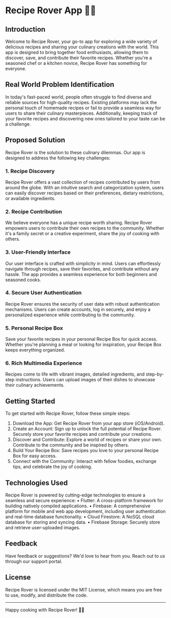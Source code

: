 # Recipe Rover App 🍲🚀

## Introduction
Welcome to Recipe Rover, your go-to app for exploring a wide variety of delicious recipes and sharing your culinary creations with the world. This app is designed to bring together food enthusiasts, allowing them to discover, save, and contribute their favorite recipes. Whether you're a seasoned chef or a kitchen novice, Recipe Rover has something for everyone.

## Real World Problem Identification
In today's fast-paced world, people often struggle to find diverse and reliable sources for high-quality recipes. Existing platforms may lack the personal touch of homemade recipes or fail to provide a seamless way for users to share their culinary masterpieces. Additionally, keeping track of your favorite recipes and discovering new ones tailored to your taste can be a challenge.

## Proposed Solution
Recipe Rover is the solution to these culinary dilemmas. Our app is designed to address the following key challenges:
### 1. Recipe Discovery
Recipe Rover offers a vast collection of recipes contributed by users from around the globe. With an intuitive search and categorization system, users can easily discover recipes based on their preferences, dietary restrictions, or available ingredients.
### 2. Recipe Contribution
We believe everyone has a unique recipe worth sharing. Recipe Rover empowers users to contribute their own recipes to the community. Whether it's a family secret or a creative experiment, share the joy of cooking with others.
### 3. User-Friendly Interface
Our user interface is crafted with simplicity in mind. Users can effortlessly navigate through recipes, save their favorites, and contribute without any hassle. The app provides a seamless experience for both beginners and seasoned cooks.
### 4. Secure User Authentication
Recipe Rover ensures the security of user data with robust authentication mechanisms. Users can create accounts, log in securely, and enjoy a personalized experience while contributing to the community.
### 5. Personal Recipe Box
Save your favorite recipes in your personal Recipe Box for quick access. Whether you're planning a meal or looking for inspiration, your Recipe Box keeps everything organized.
### 6. Rich Multimedia Experience
Recipes come to life with vibrant images, detailed ingredients, and step-by-step instructions. Users can upload images of their dishes to showcase their culinary achievements.

## Getting Started
To get started with Recipe Rover, follow these simple steps:
1.	Download the App: Get Recipe Rover from your app store (iOS/Android).
2.	Create an Account: Sign up to unlock the full potential of Recipe Rover. Securely store your favorite recipes and contribute your creations.
3.	Discover and Contribute: Explore a world of recipes or share your own. Contribute to the community and be inspired by others.
4.	Build Your Recipe Box: Save recipes you love to your personal Recipe Box for easy access.
5.	Connect with the Community: Interact with fellow foodies, exchange tips, and celebrate the joy of cooking.
   
## Technologies Used
Recipe Rover is powered by cutting-edge technologies to ensure a seamless and secure experience:
•	Flutter: A cross-platform framework for building natively compiled applications.
•	Firebase: A comprehensive platform for mobile and web app development, including user authentication and real-time database functionality.
•	Cloud Firestore: A NoSQL cloud database for storing and syncing data.
•	Firebase Storage: Securely store and retrieve user-uploaded images.

## Feedback
Have feedback or suggestions? We'd love to hear from you. Reach out to us through our support portal.

## License
Recipe Rover is licensed under the MIT License, which means you are free to use, modify, and distribute the code.
________________________________________
Happy cooking with Recipe Rover! 🍲🚀

